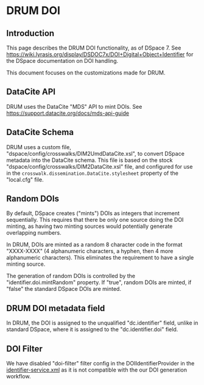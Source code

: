 # DRUM DOI

## Introduction

This page describes the DRUM DOI functionality, as of DSpace 7. See
<https://wiki.lyrasis.org/display/DSDOC7x/DOI+Digital+Object+Identifier>
for the DSpace documentation on DOI handling.

This document focuses on the customizations made for DRUM.

## DataCite API

DRUM uses the DataCite "MDS" API to mint DOIs. See
<https://support.datacite.org/docs/mds-api-guide>

## DataCite Schema

DRUM uses a custom file, "dspace/config/crosswalks/DIM2UmdDataCite.xsl", to
convert DSpace metadata into the DataCite schema. This file is based on the
stock "dspace/config/crosswalks/DIM2DataCite.xsl" file, and configured for use
in the `crosswalk.dissemination.DataCite.stylesheet` property of the "local.cfg"
file.

## Random DOIs

By default, DSpace creates ("mints") DOIs as integers that increment
sequentially. This requires that there be only one source doing the DOI minting,
as having two minting sources would potentially generate overlapping numbers.

In DRUM, DOIs are minted as a random 8 character code in the format "XXXX-XXXX"
(4 alphanumeric characters, a hyphen, then 4 more alphanumeric characters). This
eliminates the requirement to have a single minting source.

The generation of random DOIs is controlled by the "identifier.doi.mintRandom"
property. If "true", random DOIs are minted, if "false" the standard DSpace DOIs
are minted.

## DRUM DOI metadata field

In DRUM, the DOI is assigned to the unqualified "dc.identifier" field, unlike
in standard DSpace, where it is assigned to the "dc.identifier.doi" field.

## DOI Filter

We have disabled "doi-filter" filter config in the DOIIdentifierProvider in the
[identifier-service.xml](../config/spring/api/identifier-service.xml) as it is
not compatible with the our DOI generation workflow.
